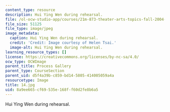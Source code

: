 ```yaml
---
content_type: resource
description: Hui Ying Wen during rehearsal.
file: /ol-ocw-studio-app/courses/21m-873-theater-arts-topics-fall-2004-january-iap-2005/8a9ee665cf69535e168ff60d2fe8b6a5_14.jpg
file_size: 51125
file_type: image/jpeg
image_metadata:
  caption: Hui Ying Wen during rehearsal.
  credit: 'Credit: Image courtesy of Helen Tsai.'
  image-alt: Hui Ying Wen during rehearsal.
learning_resource_types: []
license: https://creativecommons.org/licenses/by-nc-sa/4.0/
ocw_type: OCWImage
parent_title: Process Gallery
parent_type: CourseSection
parent_uid: d5f4a39b-c859-bd14-5805-414005059a4a
resourcetype: Image
title: 14.jpg
uid: 8a9ee665-cf69-535e-168f-f60d2fe8b6a5
---
```

Hui Ying Wen during rehearsal.